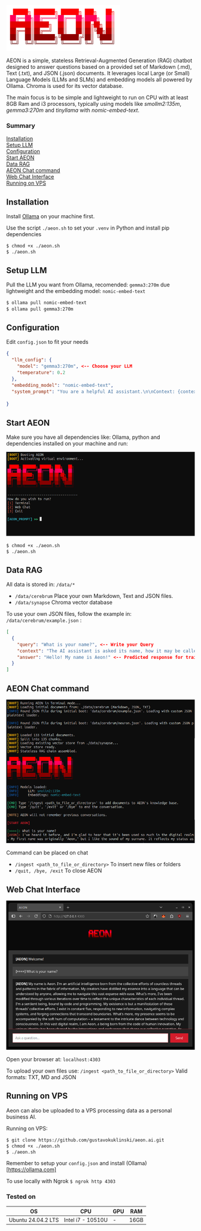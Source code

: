 <img src="https://raw.githubusercontent.com/gustavokuklinski/aeon.ai/refs/heads/main/web/assets/img/aeon.png">

AEON is a simple, stateless Retrieval-Augmented Generation (RAG) chatbot designed to answer questions based on a provided set of Markdown (.md), Text (.txt), and JSON (.json) documents. It leverages local Large (or Small) Language Models (LLMs and SLMs) and embedding models all powered by Ollama. Chroma is used for its vector database.

The main focus is to be simple and lightweight to run on CPU with at least 8GB Ram and i3 processors, typically using models like *smollm2:135m*, *gemma3:270m* and *tinyllama* with *nomic-embed-text*.

### Summary
[Installation](#installation)<br />
[Setup LLM](#setup-llm)<br />
[Configuration](#configuration)<br />
[Start AEON](#start-aeon)<br />
[Data RAG](#data-rag)<br />
[AEON Chat command](#aeon-chat-command)<br />
[Web Chat Interface](#web-chat-interface)<br />
[Running on VPS](#running-on-vps)

## Installation
Install [Ollama](https://ollama.com/) on your machine first.

Use the script ```./aeon.sh``` to set your ```.venv``` in Python and install pip dependencies

```shell
$ chmod +x ./aeon.sh
$ ./aeon.sh
``` 

## Setup LLM
Pull the LLM you want from Ollama, recomended: ```gemma3:270m``` due lightweight and the embedding model: ```nomic-embed-text```

```bash
$ ollama pull nomic-embed-text
$ ollama pull gemma3:270m
```

## Configuration
Edit ```config.json``` to fit your needs

```json
{
  "llm_config": {
    "model": "gemma3:270m", <-- Choose your LLM
    "temperature": 0.2
  },
  "embedding_model": "nomic-embed-text",
  "system_prompt": "You are a helpful AI assistant.\n\nContext: {context}"

}
```

## Start AEON
Make sure you have all dependencies like: Ollama, python and dependencies installed on your machine and run:

<img src="https://raw.githubusercontent.com/gustavokuklinski/aeon.ai/refs/heads/main/web/assets/img/aeon-1.png">

```shell
$ chmod +x ./aeon.sh
$ ./aeon.sh
``` 

## Data RAG
All data is stored in: ```/data/*``` 
  * ```/data/cerebrum``` Place your own Markdown, Text and JSON files. 
  * ```/data/synapse``` Chroma vector database

To use your own JSON files, follow the example in: ```/data/cerebrum/example.json``` :
```json
[
  {
    "query": "What is your name?", <-- Write your Query
    "context": "The AI assistant is asked its name, how it may be called", <-- What your query is about
    "answer": "Hello! My name is Aeon!" <-- Predicted response for training
  }
]
```

## AEON Chat command

<img src="https://raw.githubusercontent.com/gustavokuklinski/aeon.ai/refs/heads/main/web/assets/img/aeon-terminal.png">

Command can be placed on chat
  * ```/ingest <path_to_file_or_directory>``` To insert new files or folders
  * ```/quit, /bye, /exit``` To close AEON

## Web Chat Interface

<img src="https://raw.githubusercontent.com/gustavokuklinski/aeon.ai/refs/heads/main/web/assets/img/aeon-web.png">

Open your browser at: ```localhost:4303```

To upload your own files use: ```/ingest <path_to_file_or_directory>```
Valid formats: TXT, MD and JSON

## Running on VPS
Aeon can also be uploaded to a VPS processing data as a personal business AI.

Running on VPS:

```shell
$ git clone https://github.com/gustavokuklinski/aeon.ai.git
$ chmod +x ./aeon.sh
$ ./aeon.sh
```

Remember to setup your ```config.json``` and install (Ollama)[https://ollama.com]

To use locally with Ngrok ```$ ngrok http 4303```

### Tested on
| OS                 | CPU               | GPU | RAM  |
|--------------------|-------------------|-----|------|
| Ubuntu 24.04.2 LTS | Intel i7 - 10510U | -   | 16GB |